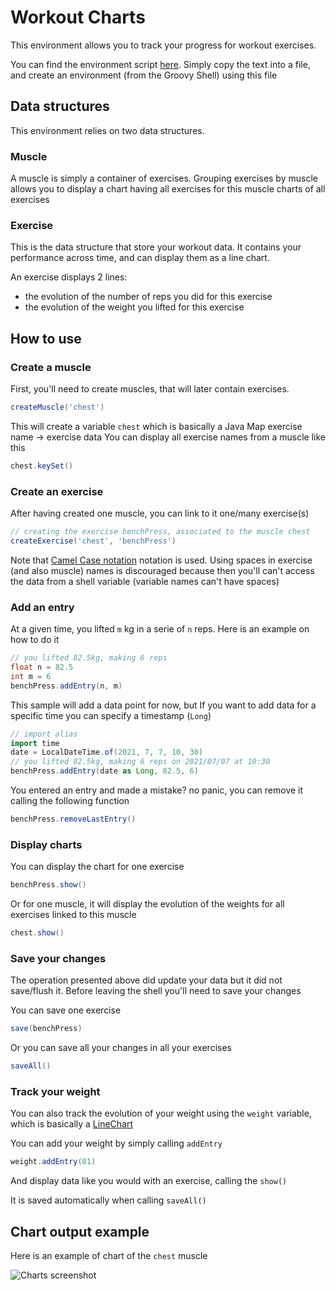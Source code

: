 # Workout Charts

This environment allows you to track your progress for workout exercises.

You can find the environment script [here]().
Simply copy the text into a file, and create an environment (from the Groovy Shell) using this file

## Data structures

This environment relies on two data structures.

### Muscle

A muscle is simply a container of exercises. Grouping exercises by muscle
 allows you to display a chart having all exercises for this muscle
charts of all exercises 

### Exercise

This is the data structure that store your workout data. It contains your performance across time, and
can display them as a line chart.

An exercise displays 2 lines:
- the evolution of the number of reps you did for this exercise
- the evolution of the weight you lifted for this exercise


## How to use
### Create a muscle
First, you'll need to create muscles, that will later contain exercises.

```groovy
createMuscle('chest')
```

This will create a variable `chest` which is basically a Java Map exercise name -> exercise data
You can display all exercise names from a muscle like this

```groovy
chest.keySet()
```

### Create an exercise
After having created one muscle, you can link to it one/many exercise(s)

```groovy
// creating the exercise benchPress, associated to the muscle chest
createExercise('chest', 'benchPress')
```
Note that [Camel Case notation](https://en.wikipedia.org/wiki/Camel_case) notation is used. Using spaces in
exercise (and also muscle) names is discouraged because then you'll can't access the data from a shell variable
(variable names can't have spaces)

### Add an entry
At a given time, you lifted `m` kg in a serie of `n` reps. 
Here is an example on how to do it

```groovy
// you lifted 82.5kg, making 6 reps
float n = 82.5 
int m = 6
benchPress.addEntry(n, m)
```
This sample will add a data point for now, but If you want to add data for a specific time you can specify
a timestamp (`Long`)

```groovy
// import alias
import time
date = LocalDateTime.of(2021, 7, 7, 10, 30)
// you lifted 82.5kg, making 6 reps on 2021/07/07 at 10:30
benchPress.addEntry(date as Long, 82.5, 6)
```

You entered an entry and made a mistake? no panic, you can remove it calling the following function

```groovy
benchPress.removeLastEntry()
```

### Display charts

You can display the chart for one exercise
```groovy
benchPress.show()
```

Or for one muscle, it will display the evolution of the weights for all exercises linked
to this muscle
```groovy
chest.show()
```

### Save your changes
The operation presented above did update your data but it did not save/flush it.
Before leaving the shell you'll need to save your changes

You can save one exercise
```groovy
save(benchPress)
```

Or you can save all your changes in all your exercises
```groovy
saveAll()
```

### Track your weight
You can also track the evolution of your weight using the `weight` variable, which
is basically a [LineChart](https://tambapps.github.io/groovy-shell-user-manual/libraries/charts/javadoc/com/tambapps/android/grooidshell/chart/LineChart.html)

You can add your weight by simply calling `addEntry`
```groovy
weight.addEntry(81)
```
And display data like you would with an exercise, calling the `show()`


It is saved automatically when calling `saveAll()`

## Chart output example

Here is an example of chart of the `chest` muscle

![Charts screenshot](https://tambapps.github.io/groovy-shell-user-manual/images/chart_scrrenshot1.jpg "Charts screenshot")
